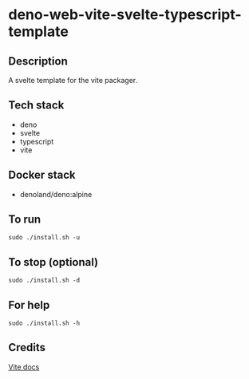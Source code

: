 # deno-web-vite-svelte-typescript-template

## Description
A svelte template for the vite packager.

## Tech stack
- deno
- svelte
- typescript
- vite

## Docker stack
- denoland/deno:alpine

## To run
`sudo ./install.sh -u`

## To stop (optional)
`sudo ./install.sh -d`

## For help
`sudo ./install.sh -h`

## Credits
[Vite docs](https://vitejs.dev/guide/)
